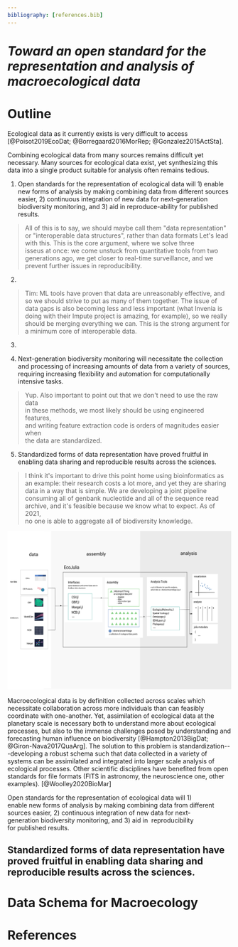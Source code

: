 ```yaml
---
bibliography: [references.bib]
---
```


# _Toward an open standard for the representation and analysis of macroecological data_

# Outline


Ecological data as it currently exists is very difficult to access [@Poisot2019EcoDat; @Borregaard2016MorRep; @Gonzalez2015ActSta].

Combining ecological data from many sources remains difficult yet necessary. Many sources for ecological data exist, yet synthesizing this data into a single product suitable for analysis often remains tedious.


1. Open standards for the representation of ecological data will 1) enable new forms of analysis by making combining data from different sources easier, 2) continuous integration of new data for next-generation biodiversity monitoring, and 3) aid in reproduce-ability for published results.


> All of this is to say, we should maybe call them "data representation"  
or "interoperable data structures", rather than data formats
> Let's lead with this. This is the core argument, where we solve three  
isseus at once: we come unstuck from quantitative tools from two  
generations ago, we get closer to real-time surveillance, and we  
prevent further issues in reproducibility.



2.
> Tim:
> ML tools have proven that data are unreasonably  effective, and so we should strive to put as many of them together. The issue of data gaps is also becoming less and less important (what Invenia is doing with their Impute project is amazing, for example), so we really should be merging everything we can. This is the strong argument for a minimum core of interoperable data.

3.

4. Next-generation biodiversity monitoring will necessitate the collection and processing of increasing amounts of data from a variety of sources, requiring increasing flexibility and automation for computationally intensive tasks.

> Yup. Also important to point out that we don't need to use the raw data  
in these methods, we most likely should be using engineered features,  
and writing feature extraction code is orders of magnitudes easier when  
the data are standardized.


5. Standardized forms of data representation have proved fruitful in  
   enabling data sharing and reproducible results across the sciences.

> I think it's important to drive this point home using bioinformatics as  
an example: their research costs a lot more, and yet they are sharing  
data in a way that is simple. We are developing a joint pipeline  
consuming all of genbank nucleotide and all of the sequence read  
archive, and it's feasible because we know what to expect. As of 2021,  
no one is able to aggregate all of biodiversity knowledge.

![the caption](./figures/concept.png)

Macroecological data is by definition collected across scales which necessitate collaboration across more individuals than can feasibly coordinate with one-another. Yet, assimilation of ecological data at the planetary scale is necessary both to understand more about ecological processes, but also to the immense challenges posed by understanding and forecasting human influence on biodiversity [@Hampton2013BigDat; @Giron-Nava2017QuaArg]. The solution to this problem is standardization---developing a robust schema such that data collected in a variety of systems can be assimilated and integrated into larger scale analysis of ecological processes. Other scientific disciplines have benefited from open standards for file formats (FITS in astronomy, the neuroscience one, other examples). [@Woolley2020BioMar]


Open standards for the representation of ecological data will 1)  
enable new forms of analysis by making combining data from different  
sources easier, 2) continuous integration of new data for next-  
generation biodiversity monitoring, and 3) aid in  reproducibility  
for published results.

## Standardized forms of data representation have proved fruitful in enabling data sharing and reproducible results across the sciences.

# Data Schema for Macroecology

# References
